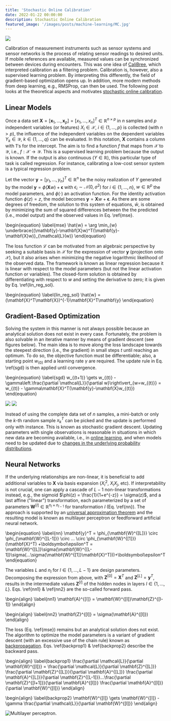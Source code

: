 ```yaml
---
title: 'Stochastic Online Calibration'
date: 2022-01-22 00:00:00
description: Stochastic Online Calibration
featured_image: '/images/posts/machine-learning/MC.jpg'
---
```


![](/images/posts/machine-learning/MC.jpg)

Calibration of measurement instruments such as sensor systems and sensor networks is the process of relating sensor readings to desired units. If mobile references are available, measured values can be synchronized between devices during encounters. This was one idea of [CaliBree](https://link.springer.com/chapter/10.1007/978-3-540-79576-6_9), which interpreted calibration as a filtering problem. Calibration is, however, also a supervised learning problem. By interpreting this differently, the field of gradient-based optimization opens up. In addition, more modern methods from deep learning, e.g., RMSProp, can then be used. The following post looks at the theoretical aspects and motivates [stochastic online calibration](https://ieeexplore.ieee.org/abstract/document/9690889).

## Linear Models

Once a data set $\mathbf{X} = [\mathbf{x}_1, ..., \mathbf{x}_p] = [x_1, ..., x_n]^T \in \mathbb{R}^{n\times p}$ in $n$ samples and $p$ independent variables (or features) $X_i \in \mathcal{X}$, $i\in\{1, ..., p\}$ is collected (with $n > p$), the influence of the independent variables on the dependent variables $Y_k \in \mathcal{Y}$, $k\in\{1, ..., q\}$ can be evaluated. In this notation, $\mathbf{X}$ contains a column with 1's for the intercept. The aim is to find a function $f$ that maps from $\mathcal{X}$ to $\mathcal{Y}$, i.e., $f: \mathcal{X}\to\mathcal{Y}$. This is a supervised learning problem because the output is known. If the output is also continuous ($Y \in \mathbb{R}$), this particular type of task is called regression. For instance, calibrating a low-cost sensor system is a typical regression problem.

Let the vector $\mathbf{y} = [y_1, ..., y_n]^T \in \mathbb{R}^{n}$ be the noisy realization of $Y$ generated by the model $\mathbf{y} = \phi(\mathbf{X}w) + \boldsymbol\epsilon$ with $\epsilon_i \sim \mathcal{N}(0, \sigma^2)$ for $i \in \{1, ..., n\}$, $w \in\mathbb{R}^{p}$ the model parameters, and $\phi(\cdot)$ an activation function. For the identity activation function $\phi(z) = z$, the model becomes $\mathbf{y} = \mathbf{X}w+\boldsymbol\epsilon$. As there are some degrees of freedom, the solution to this system of equations, $\hat{w}$, is obtained by minimizing the sum of squared differences between the the predicted (i.e., model output) and the observed values in Eq. \ref{mse}.

\begin{equation}
\label{mse}
\hat{w} = \arg \min_{w} \underbrace{(\mathbf{y}-\mathbf{X}w)^T(\mathbf{y}-\mathbf{X}w)}_{\mathcal{L}(w)}
\end{equation}

The loss function $\mathcal{L}$ can be motivated from an algebraic perspective by seeking a suitable basis in $\mathcal{X}$ for the expression of vector $\mathbf{y}$ (projection onto $\mathcal{X}$), but it also arises when minimizing the negative logarithmic likelihood of the observed data. The framework is known as linear regression because it is linear with respect to the model parameters (but not the linear activation function or variables). The closed-form solution is obtained by differentiating with respect to $w$ and setting the derivative to zero; it is given by Eq. \ref{lin_reg_sol}.

\begin{equation}
\label{lin_reg_sol}
\hat{w} = (\mathbf{X}^T\mathbf{X})^{-1}\mathbf{X}^T\mathbf{y}
\end{equation}

## Gradient-Based Optimization

Solving the system in this manner is not always possible because an analytical solution does not exist in every case. Fortunately, the problem is also solvable in an iterative manner by means of gradient descent (see figures below). The main idea is to move along the loss landscape towards the steepest direction (i.e., the gradient) in small steps $t$ until reaching an optimum. To do so, the objective function must be differentiable; also, a starting point $w_{(0)}$ and a learning rate $\gamma$ are required. The update rule in Eq. \ref{sgd} is then applied until convergence.

\begin{equation}
\label{sgd}
w_{(t+1)} \gets w_{(t)} - \gamma\left.\frac{\partial \mathcal{L}}{\partial w}\right\vert_{w=w_{(t)}} = w_{(t)} - \gamma\mathbf{X}^T(\mathbf{y}-\mathbf{X}w_{(t)})
\end{equation}

<div class="gallery" data-columns="2">
	<img src="/images/theory/gradient.png">
	<img src="/images/theory/loss_NN.png">
</div>

Instead of using the complete data set of $n$ samples, a mini-batch or only the $k$-th random sample $x_{k}^T$ can be picked and the update is performed only with instance. This is known as stochastic gradient descent. Updating parameters with single observations is reasonable in situations in which new data are becoming available, i.e., in [online learning](https://en.wikipedia.org/wiki/Online_machine_learning), and when models need to be updated due to [changes in the underlying probability distributions](https://en.wikipedia.org/wiki/Concept_drift). 

## Neural Networks

If the underlying relationships are non-linear, it is beneficial to add additional variables to $\mathbf{X}$ via basis expansion ($X_i^2$, $X_iX_j$, etc). If interpretability is not crucial, one can apply a cascade of $L-1$ non-linear transformations instead, e.g., the sigmoid $\phi(z) = \frac{1}{1+e^{-z}} = \sigma(z)$, and a last affine ("linear") transformation, each parameterized by a set of parameters $\mathbf{W}^{[l]} \in \mathbb{R}^{n_{l}\times n_{l-1}}$ for transformation $l$ (Eq. \ref{nn}). The approach is supported by an [universal approximation theorem](https://en.wikipedia.org/wiki/Universal_approximation_theorem) and the resulting model is known as multilayer perceptron or feedforward artificial neural network.

\begin{equation}
\label{nn}
\mathbf{y}^T = \phi_{\mathbf{W}^{[L]}} \circ \phi_{\mathbf{W}^{[L-1]}} \circ ... \circ \phi_{\mathbf{W}^{[1]}}(\mathbf{X}^T) +\boldsymbol\epsilon^T = \mathbf{W}^{[L]}\sigma(\mathbf{W}^{[L-1]}\sigma(...\sigma(\mathbf{W}^{[1]}\mathbf{X}^T)))+\boldsymbol\epsilon^T
\end{equation}

The variables $L$ and $n_l$ for $l\in\{1, ... , L-1\}$ are design parameters. Decomposing the expression from above, with $\mathbf{Z}^{[0]} = \mathbf{X}^T$ and $\mathbf{Z}^{[L]} = \mathbf{y}^T$, results in the intermediate values $\mathbf{Z}^{[l]}$ of the hidden nodes in layers $l\in \{1, ..., L\}$. Eqs. \ref{nn1} & \ref{nn2} are the so-called forward pass.

\begin{align}
\label{nn1}
\mathbf{A}^{[l]} = \mathbf{W}^{[l]}\mathbf{Z}^{[l-1]}
\end{align}

\begin{align}
\label{nn2}
\mathbf{Z}^{[l]} = \sigma(\mathbf{A}^{[l]})
\end{align}

The loss (Eq. \ref{mse}) remains but an analytical solution does not exist. The algorithm to optimize the model parameters is a variant of gradient descent (with an excessive use of the chain rule) known as [backpropagation](https://en.wikipedia.org/wiki/Backpropagation). Eqs. \ref{backprop1} & \ref{backprop2} describe the backward pass.

\begin{align}
\label{backprop1}
\frac{\partial \mathcal{L}}{\partial \mathbf{W}^{[l]}} = \frac{\partial \mathcal{L}}{\partial \mathbf{Z}^{[L]}} \frac{\partial \mathbf{Z}^{[L]}}{\partial \mathbf{A}^{[L]}} \frac{\partial \mathbf{A}^{[L]}}{\partial \mathbf{Z}^{[L-1]}}...\frac{\partial \mathbf{Z}^{[l+1]}}{\partial \mathbf{A}^{[l]}}  \frac{\partial \mathbf{A}^{[l]}}{\partial \mathbf{W}^{[l]}}
\end{align}

\begin{align}
\label{backprop2}
\mathbf{W}^{[l]} \gets \mathbf{W}^{[l]} - \gamma \frac{\partial \mathcal{L}}{\partial \mathbf{W}^{[l]}}
\end{align}

![Multilayer perceptron.](/images/posts/machine-learning/mlp.png)
